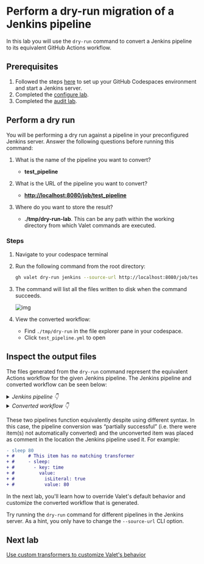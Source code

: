 # Perform a dry-run migration of a Jenkins pipeline

In this lab you will use the `dry-run` command to convert a Jenkins pipeline to its equivalent GitHub Actions workflow.

## Prerequisites

1. Followed the steps [here](./readme.md#configure-your-codespace) to set up your GitHub Codespaces environment and start a Jenkins server.
2. Completed the [configure lab](./1-configure-lab.md#configuring-credentials).
3. Completed the [audit lab](./2-audit.md).

## Perform a dry run

You will be performing a dry run against a pipeline in your preconfigured Jenkins server. Answer the following questions before running this command:

1. What is the name of the pipeline you want to convert?
    - __test_pipeline__

2. What is the URL of the pipeline you want to convert?
    - __<http://localhost:8080/job/test_pipeline>__

3. Where do you want to store the result?
    - __./tmp/dry-run-lab__. This can be any path within the working directory from which Valet commands are executed.

### Steps

1. Navigate to your codespace terminal
2. Run the following command from the root directory:

    ```bash
    gh valet dry-run jenkins --source-url http://localhost:8080/job/test_pipeline --output-dir .tmp/jenkins/dry-run
    ```

3. The command will list all the files written to disk when the command succeeds.

    ![img](https://user-images.githubusercontent.com/19557880/184935603-5c2d4dfe-66ef-4cb1-9398-e96954ca72e3.png)

4. View the converted workflow:
    - Find `./tmp/dry-run` in the file explorer pane in your codespace.
    - Click `test_pipeline.yml` to open

## Inspect the output files

The files generated from the `dry-run` command represent the equivalent Actions workflow for the given Jenkins pipeline. The Jenkins pipeline and converted workflow can be seen below:

<details>
  <summary><em>Jenkins pipeline 👇</em></summary>

```groovy
pipeline {
    agent {
        label 'TeamARunner'
    }

    environment {
        DISABLE_AUTH = 'true'
        DB_ENGINE    = 'sqlite'
    }

    stages {
        stage('build') {
            steps {
                echo "Database engine is ${DB_ENGINE}"
                sleep 80
                echo "DISABLE_AUTH is ${DISABLE_AUTH}"
            }
        }
        stage('test') {
            steps{
                junit '**/target/*.xml' 
            }
        }
    }
}
```

</details>

<details>
  <summary><em>Converted workflow 👇</em></summary>

```yaml
name: test_pipeline
on:
  push:
    paths: "*"
  schedule:
  - cron: 0-29/10 * * * *
env:
  DISABLE_AUTH: 'true'
  DB_ENGINE: sqlite
jobs:
  build:
    runs-on:
      - self-hosted
      - TeamARunner
    steps:
    - name: checkout
      uses: actions/checkout@v2
    - name: echo message
      run: echo "Database engine is ${{ env.DB_ENGINE }}"
#     # This item has no matching transformer
#     - sleep:
#       - key: time
#         value:
#           isLiteral: true
#           value: 80
    - name: echo message
      run: echo "DISABLE_AUTH is ${{ env.DISABLE_AUTH }}"
  test:
    runs-on:
      - self-hosted
      - TeamARunner
    needs: build
    steps:
    - name: checkout
      uses: actions/checkout@v2
    - name: Publish test results
      uses: EnricoMi/publish-unit-test-result-action@v1.7
      if: always()
      with:
        files: "**/target/*.xml"
```

</details>

These two pipelines function equivalently despite using different syntax. In this case, the pipeline conversion was “partially successful” (i.e. there were item(s) not automatically converted) and the unconverted item was placed as comment in the location the Jenkins pipeline used it. For example:

```diff
- sleep 80
+ #     # This item has no matching transformer
+ #     - sleep:
+ #       - key: time
+ #         value:
+ #           isLiteral: true
+ #           value: 80
```

In the next lab, you'll learn how to override Valet's default behavior and customize the converted workflow that is generated.

Try running the `dry-run` command for different pipelines in the Jenkins server. As a hint, you only have to change the `--source-url` CLI option.

## Next lab

[Use custom transformers to customize Valet's behavior](4-custom-transformers.md)
